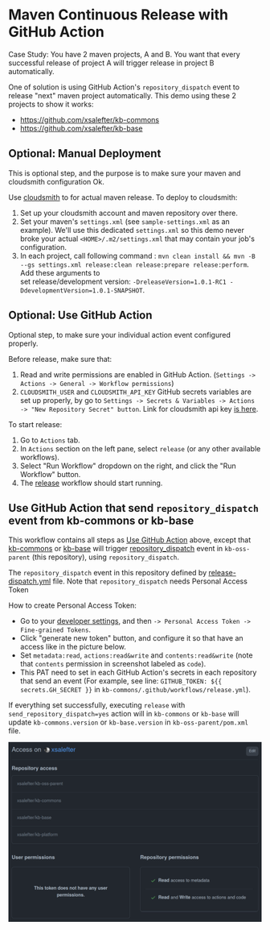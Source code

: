 # Maven Continuous Release with GitHub Action

Case Study: You have 2 maven projects, A and B. You want that every successful release of project A will trigger release 
in project B automatically.

One of solution is using GitHub Action's `repository_dispatch` event to release "next" maven project automatically. This 
demo using these 2 projects to show it works:

- https://github.com/xsalefter/kb-commons
- https://github.com/xsalefter/kb-base

## Optional: Manual Deployment

This is optional step, and the purpose is to make sure your maven and cloudsmith configuration Ok.

Use [cloudsmith](https://cloudsmith.io) to for actual maven release. To deploy to cloudsmith:

1. Set up your cloudsmith account and maven repository over there.
2. Set your maven's `settings.xml` (see `sample-settings.xml` as an example). We'll use this dedicated `settings.xml` so
   this demo never broke your actual `<HOME>/.m2/settings.xml` that may contain your job's configuration.
3. In each project, call following command :
   `mvn clean install && mvn -B --gs settings.xml release:clean release:prepare release:perform`. Add these arguments to  
   set release/development version: ` -DreleaseVersion=1.0.1-RC1 -DdevelopmentVersion=1.0.1-SNAPSHOT `.

## Optional: Use GitHub Action

Optional step, to make sure your individual action event configured properly.

Before release, make sure that:

1. Read and write permissions are enabled in GitHub Action. (`Settings -> Actions -> General -> Workflow permissions`)
2. `CLOUDSMITH_USER` and `CLOUDSMITH_API_KEY` GitHub secrets variables are set up properly, by go to
   `Settings -> Secrets & Variables -> Actions -> "New Repository Secret" button`.
   Link for cloudsmith api key [is here](https://cloudsmith.io/user/settings/api/).

To start release:

1. Go to `Actions` tab.
2. In `Actions` section on the left pane, select `release` (or any other available workflows).
3. Select "Run Workflow" dropdown on the right, and click the "Run Workflow" button.
4. The [release](https://github.com/xsalefter/kb-oss-parent/blob/master/.github/workflows/release.yml) workflow should 
   start running.

## Use GitHub Action that send `repository_dispatch` event from kb-commons or kb-base

This workflow contains all steps as [Use GitHub Action](#optional-use-github-action) above, except that 
[kb-commons](https://github.com/xsalefter/kb-commons) or [kb-base](https://github.com/xsalefter/kb-base) will trigger [repository_dispatch](https://docs.github.com/en/webhooks-and-events/webhooks/webhook-events-and-payloads#repository_dispatch) event in 
`kb-oss-parent` (this repository), using `repository_dispatch`.

The `repository_dispatch` event in this repository defined by [release-dispatch.yml](https://github.com/xsalefter/kb-oss-parent/blob/master/.github/workflows/release-dispatch.yml) file. Note that `repository_dispatch` needs Personal Access Token 

How to create Personal Access Token:
- Go to your [developer settings](https://github.com/settings/apps), and then `-> Personal Access Token -> Fine-grained Tokens`.
- Click "generate new token" button, and configure it so that have an access like in the picture below.
- Set `metadata:read`, `actions:read&write` and `contents:read&write` (note that `contents` permission in screenshot labeled as `code`).
- This PAT need to set in each GitHub Action's secrets in each repository that send an event
  (For example, see line: `GITHUB_TOKEN: ${{ secrets.GH_SECRET }}` in `kb-commons/.github/workflows/release.yml`).

If everything set successfully, executing `release` with `send_repository_dispatch=yes` action will in `kb-commons` or 
`kb-base` will update `kb-commons.version` or `kb-base.version` in `kb-oss-parent/pom.xml` file.

![](./assets/rd-pat.png "repository dispatch's personal access token")